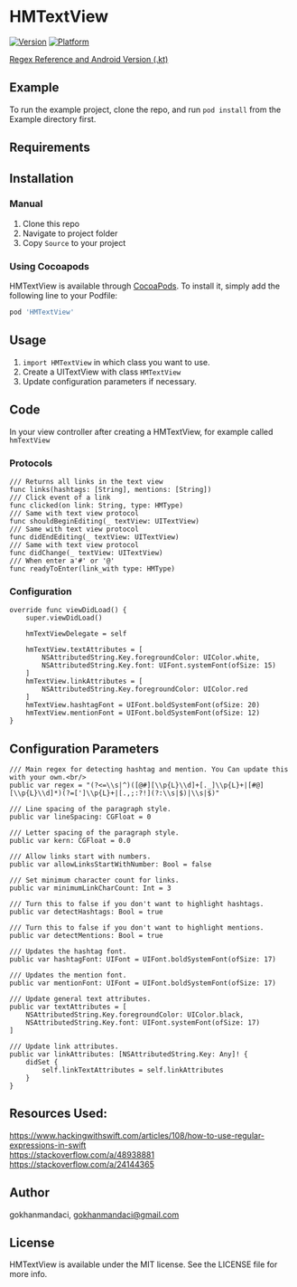 # HMTextView

[![Version](https://img.shields.io/cocoapods/v/HMTextView.svg?style=flat)](https://cocoapods.org/pods/HMTextView)
[![Platform](https://img.shields.io/cocoapods/p/HMTextView.svg?style=flat)](https://cocoapods.org/pods/HMTextView)

[Regex Reference and Android Version (.kt)](https://github.com/santalu/textmatcher "Santalu's TextMatcher Repo")

## Example

To run the example project, clone the repo, and run `pod install` from the Example directory first.

## Requirements

## Installation

### Manual

1. Clone this repo
2. Navigate to project folder
3. Copy `Source` to your project


### Using Cocoapods

HMTextView is available through [CocoaPods](https://cocoapods.org). To install
it, simply add the following line to your Podfile:

```ruby
pod 'HMTextView'
```

## Usage
1. `import HMTextView` in which class you want to use.
2. Create a UITextView with class `HMTextView`
3. Update configuration parameters if necessary.

## Code

In your view controller after creating a HMTextView, for example called `hmTextView`

### Protocols

```
/// Returns all links in the text view
func links(hashtags: [String], mentions: [String])
/// Click event of a link
func clicked(on link: String, type: HMType)
/// Same with text view protocol
func shouldBeginEditing(_ textView: UITextView)
/// Same with text view protocol
func didEndEditing(_ textView: UITextView)
/// Same with text view protocol
func didChange(_ textView: UITextView)
/// When enter a'#' or '@'
func readyToEnter(link_with type: HMType)
```

### Configuration

```
override func viewDidLoad() {
    super.viewDidLoad()
    
    hmTextViewDelegate = self
    
    hmTextView.textAttributes = [
        NSAttributedString.Key.foregroundColor: UIColor.white,
        NSAttributedString.Key.font: UIFont.systemFont(ofSize: 15)
    ]
    hmTextView.linkAttributes = [
        NSAttributedString.Key.foregroundColor: UIColor.red
    ]
    hmTextView.hashtagFont = UIFont.boldSystemFont(ofSize: 20)
    hmTextView.mentionFont = UIFont.boldSystemFont(ofSize: 12)
}
```

## Configuration Parameters

```
/// Main regex for detecting hashtag and mention. You Can update this with your own.<br/>
public var regex = "(?<=\\s|^)([@#][\\p{L}\\d]+[._]\\p{L}+|[#@][\\p{L}\\d]*)(?=[']\\p{L}+|[.,;:?!](?:\\s|$)|\\s|$)"

/// Line spacing of the paragraph style.
public var lineSpacing: CGFloat = 0

/// Letter spacing of the paragraph style.
public var kern: CGFloat = 0.0

/// Allow links start with numbers.
public var allowLinksStartWithNumber: Bool = false

/// Set minimum character count for links.
public var minimumLinkCharCount: Int = 3

/// Turn this to false if you don't want to highlight hashtags.
public var detectHashtags: Bool = true

/// Turn this to false if you don't want to highlight mentions.
public var detectMentions: Bool = true

/// Updates the hashtag font.
public var hashtagFont: UIFont = UIFont.boldSystemFont(ofSize: 17)

/// Updates the mention font.
public var mentionFont: UIFont = UIFont.boldSystemFont(ofSize: 17)

/// Update general text attributes.
public var textAttributes = [
    NSAttributedString.Key.foregroundColor: UIColor.black,
    NSAttributedString.Key.font: UIFont.systemFont(ofSize: 17)
]

/// Update link attributes.
public var linkAttributes: [NSAttributedString.Key: Any]! {
    didSet {
        self.linkTextAttributes = self.linkAttributes
    }
}
```

## Resources Used: <br/>
https://www.hackingwithswift.com/articles/108/how-to-use-regular-expressions-in-swift <br/>
https://stackoverflow.com/a/48938881 <br/>
https://stackoverflow.com/a/24144365 <br/>

## Author

gokhanmandaci, gokhanmandaci@gmail.com

## License

HMTextView is available under the MIT license. See the LICENSE file for more info.
